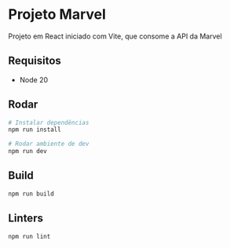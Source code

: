# Projeto Marvel

Projeto em React iniciado com Vite, que consome a API da Marvel

## Requisitos

- Node 20

## Rodar

```sh
# Instalar dependências
npm run install

# Rodar ambiente de dev
npm run dev
```

## Build

```sh
npm run build
```

## Linters

```sh
npm run lint
```
